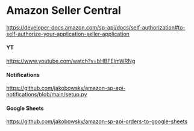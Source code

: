# Amazon Seller Central

#### 
https://developer-docs.amazon.com/sp-api/docs/self-authorization#to-self-authorize-your-application-seller-application

#### YT
https://www.youtube.com/watch?v=bHBFElmWRNg

#### Notifications
https://github.com/jakobowsky/amazon-sp-api-notifications/blob/main/setup.py

#### Google Sheets
https://github.com/jakobowsky/amazon-sp-api-orders-to-google-sheets


